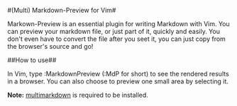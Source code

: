 #(Multi) Markdown-Preview for Vim#

Markown-Preview is an essential plugin for writing Markdown with Vim.  You can preview your markdown file, or just part of it, quickly and easily. You don't even have to convert the file after you seet it, you can just copy from the browser's source and go!

##How to use##

In Vim, type :MarkdownPreview (:MdP for short) to see the rendered results in a browser.  You can also choose to preview one small area by selecting it.

**Note:** [multimarkdown](http://fletcherpenney.net/multimarkdown/) is required to be installed.
